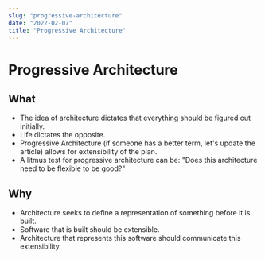 ```yaml
---
slug: "progressive-architecture"
date: "2022-02-07"
title: "Progressive Architecture"
---
```


# Progressive Architecture
## What 
- The idea of architecture dictates that everything should be figured out initially. 
- Life dictates the opposite.
- Progressive Architecture (if someone has a better term, let's update the article) allows for extensibility of the plan.
- A litmus test for progressive architecture can be: "Does this architecture need to be flexible to be good?"

## Why
- Architecture seeks to define a representation of something before it is built.
- Software that is built should be extensible.
- Architecture that represents this software should communicate this extensibility.


  

